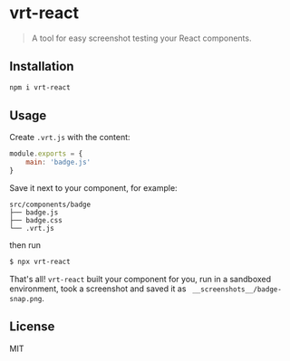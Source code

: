 # vrt-react

> A tool for easy screenshot testing your React components.

## Installation

```sh
npm i vrt-react
```

## Usage

Create `.vrt.js` with the content:

```js
module.exports = {
    main: 'badge.js'
}
```

Save it next to your component, for example:

```
src/components/badge
├── badge.js
├── badge.css
└── .vrt.js
```

then run

```sh
$ npx vrt-react 
```

That's all! `vrt-react` built your component for you, run in a sandboxed environment, took a screenshot and saved it as ` __screenshots__/badge-snap.png`.

## License

MIT

